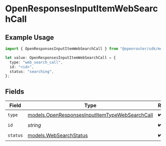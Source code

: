 # OpenResponsesInputItemWebSearchCall

## Example Usage

```typescript
import { OpenResponsesInputItemWebSearchCall } from "@openrouter/sdk/models";

let value: OpenResponsesInputItemWebSearchCall = {
  type: "web_search_call",
  id: "<id>",
  status: "searching",
};
```

## Fields

| Field                                                                                                  | Type                                                                                                   | Required                                                                                               | Description                                                                                            |
| ------------------------------------------------------------------------------------------------------ | ------------------------------------------------------------------------------------------------------ | ------------------------------------------------------------------------------------------------------ | ------------------------------------------------------------------------------------------------------ |
| `type`                                                                                                 | [models.OpenResponsesInputItemTypeWebSearchCall](../models/openresponsesinputitemtypewebsearchcall.md) | :heavy_check_mark:                                                                                     | N/A                                                                                                    |
| `id`                                                                                                   | *string*                                                                                               | :heavy_check_mark:                                                                                     | N/A                                                                                                    |
| `status`                                                                                               | [models.WebSearchStatus](../models/websearchstatus.md)                                                 | :heavy_check_mark:                                                                                     | N/A                                                                                                    |